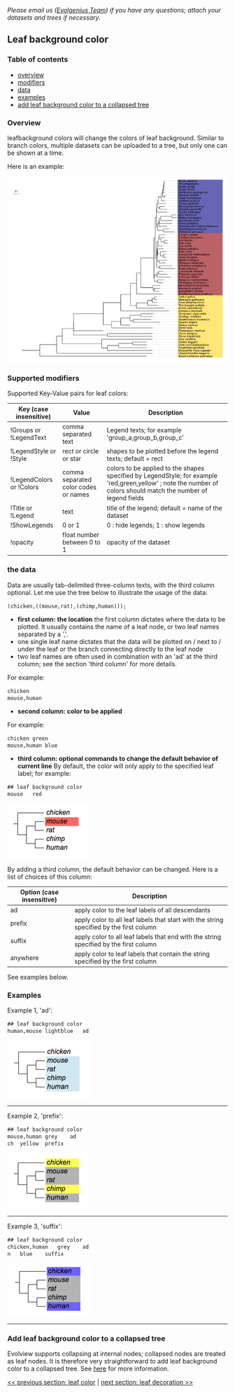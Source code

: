 *Please email us ([Evolgenius Team](mailto:evolgenius.team@gmail.com)) if you have any questions; attach your datasets and trees if necessary.*

## Leaf background color

### Table of contents
* [overview](#overview)
* [modifiers](#supported-modifiers)
* [data](#the-data)
* [examples](#examples)
* [add leaf background color to a collapsed tree](#add-leaf-background-color-to-a-collapsed-tree)

### Overview

leafbackground colors will change the colors of leaf background. Similar to branch colors, multiple datasets can be uploaded to a tree, but only one can be shown at a time.

Here is an example:

![](images/DatasetLeafBKColor_ev.bkcolor.001.png)

### Supported modifiers
Supported Key-Value pairs for leaf colors:

|Key (case insensitive)|Value|Description|
|----------------------|-----|-----------|
|!Groups or !LegendText|comma separated text|Legend texts; for example 'group_a,group_b,group_c'|
|!LegendStyle or !Style|rect or circle or star|shapes to be plotted before the legend texts; default = rect|
|!LegendColors or !Colors|comma separated color codes or names|colors to be applied to the shapes specified by LegendStyle; for example 'red,green,yellow' ; note the number of colors should match the number of legend fields|
|!Title or !Legend|text|title of the legend; default = name of the dataset|
|!ShowLegends|0 or 1|0 : hide legends; 1 : show legends|
|!opacity|float number between 0 to 1|opacity of the dataset|

### the data

Data are usually tab-delimited three-column texts, with the third column optional.
Let me use the tree below to illustrate the usage of the data:

```
(chicken,((mouse,rat),(chimp,human)));
```

* **first column: the location**
the first column dictates where the data to be plotted. It usually contains the name of a leaf node, or two leaf names separated by a ','.
* one single leaf name dictates that the data will be plotted on / next to / under the leaf or the branch connecting directly to the leaf node
* two leaf names are often used in combination with an 'ad' at the third column; see the section 'third column' for more details.

For example:

```
chicken
mouse,human
```

* **second column: color to be applied**

For example:

```
chicken	green
mouse,human	blue
```

* **third column: optional commands to change the default behavior of current line**
By default, the color will only apply to the specified leaf label; for example:

```
## leaf background color
mouse	red
```

![](images/DatasetLeafBKColor_leafbk_mouse.png)

By adding a third column, the default behavior can be changed. Here is a list of choices of this column:

|Option (case insensitive)|Description|
|-------------------------|-----------|
|ad|apply color to the leaf labels of all descendants|
|prefix|apply color to all leaf labels that start with the string specified by the first column|
|suffix|apply color to all leaf labels that end with the string specified by the first column|
|anywhere|apply color to leaf labels that contain the string specified by the first column|

See examples below.

### Examples
Example 1, 'ad':

```
## leaf background color
human,mouse	lightblue	ad
 ```

![](images/DatasetLeafBKColor_leafbk_ad.png)

----

Example 2, 'prefix':

```
## leaf background color
mouse,human	grey	ad
ch	yellow	prefix
```

![](images/DatasetLeafBKColor_leafbk_ad_prefix.png)

----

Example 3, 'suffix':

```
## leaf background color
chicken,human	grey	ad
n	blue	suffix
```

![](images/DatasetLeafBKColor_leafbk_ad_suffix.png)

----

### Add leaf background color to a collapsed tree
Evolview supports collapsing at internal nodes; collapsed nodes are treated as leaf nodes. It is therefore very straightforward to add leaf background color to a collapsed tree. See [here](/datasets/13_collapse_at_internal_nodes/DatasetCollapseInternalNodes.md) for more information.

[<< previous section: leaf color](/datasets/05_leaf/DatasetLeafColor.md)      |       [next section: leaf decoration >>](/datasets/05_leaf/DatasetLeafLabelDeco.md)
